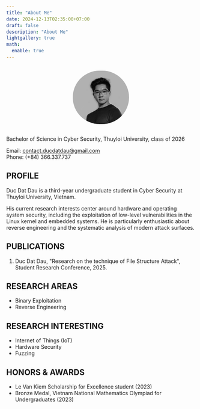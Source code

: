 ```yaml
---
title: "About Me"
date: 2024-12-13T02:35:00+07:00
draft: false
description: "About Me"
lightgallery: true
math:
  enable: true
---
```


<div style="text-align: center;">
    <figure style="display: inline-block; text-align: center;">
        <img src="./avt.png" style="width: 150px; border-radius:999px; max-width: 100%;">
    </figure>
</div>

Bachelor of Science in Cyber Security, Thuyloi University, class of 2026

Email: contact.ducdatdau@gmail.com\
Phone: (+84) 366.337.737

## PROFILE 

Duc Dat Dau is a third-year undergraduate student in Cyber Security at Thuyloi University, Vietnam. 

His current research interests center around hardware and operating system security, including the exploitation of low-level vulnerabilities in the Linux kernel and embedded systems. He is particularly enthusiastic about reverse engineering and the systematic analysis of modern attack surfaces.

## PUBLICATIONS

1. Duc Dat Dau, "Research on the technique of File Structure Attack", Student Research Conference, 2025. 

## RESEARCH AREAS

- Binary Exploitation 
- Reverse Engineering 

## RESEARCH INTERESTING

- Internet of Things (IoT)
- Hardware Security 
- Fuzzing 

## HONORS & AWARDS 

- Le Van Kiem Scholarship for Excellence student (2023)
- Bronze Medal, Vietnam National Mathematics Olympiad for Undergraduates (2023)